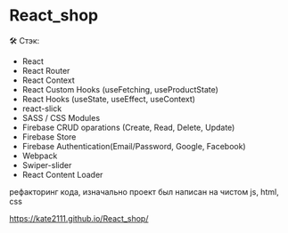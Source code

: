# React_shop

🛠 Стэк:
- React
- React Router
- React Context
- React Custom Hooks (useFetching, useProductState)
- React Hooks (useState, useEffect, useContext)
- react-slick
- SASS / CSS Modules
- Firebase CRUD oparations (Create, Read, Delete, Update)
- Firebase Store
- Firebase Authentication(Email/Password, Google, Facebook)
- Webpack
- Swiper-slider
- React Content Loader

рефакторинг кода, изначально проект был написан на чистом js, html, css

https://kate2111.github.io/React_shop/